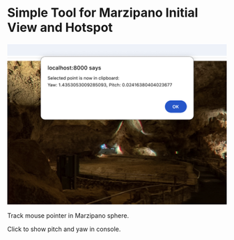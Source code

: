 # Simple Tool for Marzipano Initial View and Hotspot

![alert screen](readme_assets/alert-screen.png)

Track mouse pointer in Marzipano sphere.

Click to show pitch and yaw in console.

